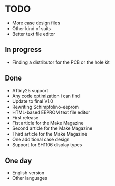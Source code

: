 # TODO

* More case design files
* Other kind of suits
* Better text file editor

## In progress

* Finding a distributor for the PCB or the hole kit

## Done

* ATtiny25 support  
* Any code optimization i can find  
* Update to final V1.0
* Rewriting Schimpfolino-eeprom
* HTML-based EEPROM text file editor
* First release
* Fist article for the Make Magazine
* Second article for the Make Magazine
* Third article for the Make Magazine
* One additional case design
* Support for SH1106 display types
   
## One day

* English version
* Other languages
